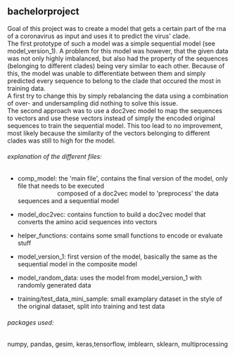 ## bachelorproject

Goal of this project was to create a model that gets a certain part of the rna of a coronavirus as input and uses it to predict the virus' clade. <br />
The first prototype of such a model was a simple sequential model (see model_version_1). A problem for this model was however, that the given data was not only highly imbalanced, but also had the property of the sequences (belonging to different clades) being very similar to each other. Because of this, the model was unable to differentiate between them and simply predicted every sequence to belong to the clade that occured the most in training data. <br />
A first try to change this by simply rebalancing the data using a combination of over- and undersampling did nothing to solve this issue.  <br />
The second approach was to use a doc2vec model to map the sequences to vectors and use these vectors instead of simply the encoded original sequences to train the sequential model. This too lead to no improvement, most likely because the similarity of the vectors belonging to different clades was still to high for the model.







###### explanation of the different files:
 - comp_model: the 'main file', contains the final version of the model, only file that needs to be executed<br />
   &emsp; &emsp; &emsp; &emsp; &emsp; composed of a doc2vec model to 'preprocess' the data sequences and a sequential model
               
 - model_doc2vec: contains function to build a doc2vec model that converts the amino acid sequences into vectors 
 - helper_functions: contains some small functions to encode or evaluate stuff 
 - model_version_1: first version of the model, basically the same as the sequential model in the composite model
 - model_random_data: uses the model from model_version_1 with randomly generated data
 
 - training/test_data_mini_sample:  small examplary dataset in the style of the original dataset, split into training and test data
 
 ###### packages used:
 numpy, pandas, gesim, keras,tensorflow, imblearn, sklearn, multiprocessing
